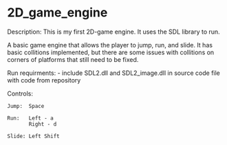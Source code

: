 # 2D_game_engine

Description: This is my first 2D-game engine. It uses the SDL library to run.

A basic game engine that allows the player to jump, run, and slide. It has basic collitions implemented, but there are some issues with collitions on corners of platforms that still need to be fixed.

Run requirments:
	- include SDL2.dll and SDL2_image.dll in source code file with code from repository

Controls:

	Jump:  Space

	Run:   Left - a
	       Right - d

	Slide: Left Shift
